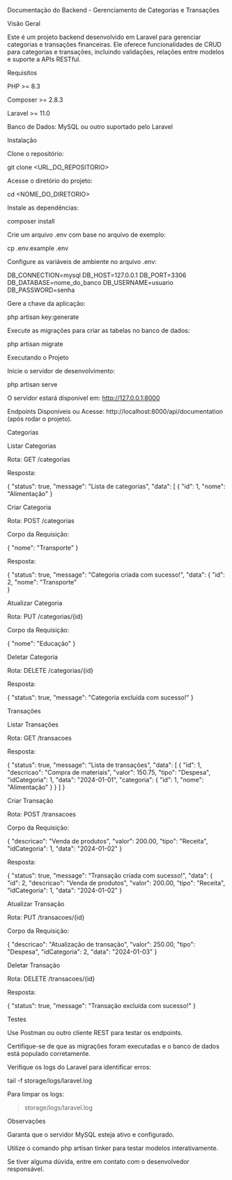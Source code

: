 Documentação do Backend - Gerenciamento de Categorias e Transações

Visão Geral

Este é um projeto backend desenvolvido em Laravel para gerenciar categorias e transações financeiras. Ele oferece funcionalidades de CRUD para categorias e transações, incluindo validações, relações entre modelos e suporte a APIs RESTful.

Requisitos

PHP >= 8.3

Composer >= 2.8.3

Laravel >= 11.0

Banco de Dados: MySQL ou outro suportado pelo Laravel

Instalação

Clone o repositório:

git clone <URL_DO_REPOSITORIO>

Acesse o diretório do projeto:

cd <NOME_DO_DIRETORIO>

Instale as dependências:

composer install

Crie um arquivo .env com base no arquivo de exemplo:

cp .env.example .env

Configure as variáveis de ambiente no arquivo .env:

DB_CONNECTION=mysql
DB_HOST=127.0.0.1
DB_PORT=3306
DB_DATABASE=nome_do_banco
DB_USERNAME=usuario
DB_PASSWORD=senha

Gere a chave da aplicação:

php artisan key:generate

Execute as migrações para criar as tabelas no banco de dados:

php artisan migrate

Executando o Projeto

Inicie o servidor de desenvolvimento:

php artisan serve

O servidor estará disponível em: http://127.0.0.1:8000

Endpoints Disponíveis ou Acesse:
http://localhost:8000/api/documentation (após rodar o projeto).

Categorias

Listar Categorias

Rota: GET /categorias

Resposta:

{
    "status": true,
    "message": "Lista de categorias",
    "data": [
        {
            "id": 1,
            "nome": "Alimentação"
        }

Criar Categoria

Rota: POST /categorias

Corpo da Requisição:

{
    "nome": "Transporte"
}

Resposta:

{
    "status": true,
    "message": "Categoria criada com sucesso!",
    "data": {
        "id": 2,
        "nome": "Transporte"      
    }


Atualizar Categoria

Rota: PUT /categorias/{id}

Corpo da Requisição:

{
    "nome": "Educação"
}

Deletar Categoria

Rota: DELETE /categorias/{id}

Resposta:

{
    "status": true,
    "message": "Categoria excluída com sucesso!"
}

Transações

Listar Transações

Rota: GET /transacoes

Resposta:

{
    "status": true,
    "message": "Lista de transações",
    "data": [
        {
            "id": 1,
            "descricao": "Compra de materiais",
            "valor": 150.75,
            "tipo": "Despesa",
            "idCategoria": 1,
            "data": "2024-01-01",
            "categoria": {
                "id": 1,
                "nome": "Alimentação"
            }
        }
    ]
}

Criar Transação

Rota: POST /transacoes

Corpo da Requisição:

{
    "descricao": "Venda de produtos",
    "valor": 200.00,
    "tipo": "Receita",
    "idCategoria": 1,
    "data": "2024-01-02"
}

Resposta:

{
    "status": true,
    "message": "Transação criada com sucesso!",
    "data": {
        "id": 2,
        "descricao": "Venda de produtos",
        "valor": 200.00,
        "tipo": "Receita",
        "idCategoria": 1,
        "data": "2024-01-02"
}

Atualizar Transação

Rota: PUT /transacoes/{id}

Corpo da Requisição:

{
    "descricao": "Atualização de transação",
    "valor": 250.00,
    "tipo": "Despesa",
    "idCategoria": 2,
    "data": "2024-01-03"
}

Deletar Transação

Rota: DELETE /transacoes/{id}

Resposta:

{
    "status": true,
    "message": "Transação excluída com sucesso!"
}

Testes

Use Postman ou outro cliente REST para testar os endpoints.

Certifique-se de que as migrações foram executadas e o banco de dados está populado corretamente.

Verifique os logs do Laravel para identificar erros:

tail -f storage/logs/laravel.log

Para limpar os logs:

> storage/logs/laravel.log

Observações

Garanta que o servidor MySQL esteja ativo e configurado.

Utilize o comando php artisan tinker para testar modelos interativamente.

Se tiver alguma dúvida, entre em contato com o desenvolvedor responsável.

